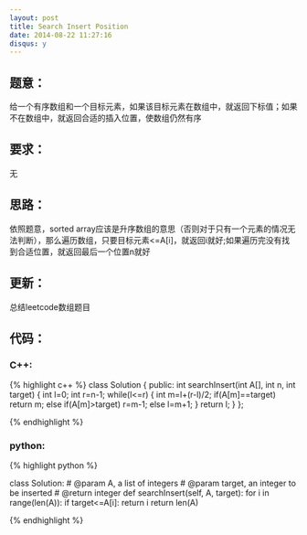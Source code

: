 ```yaml
---
layout: post
title: Search Insert Position
date: 2014-08-22 11:27:16
disqus: y
---
```


## 题意：
给一个有序数组和一个目标元素，如果该目标元素在数组中，就返回下标值；如果不在数组中，就返回合适的插入位置，使数组仍然有序

## 要求：
无

## 思路：
依照题意，sorted array应该是升序数组的意思（否则对于只有一个元素的情况无法判断），那么遍历数组，只要目标元素<=A[i]，就返回i就好;如果遍历完没有找到合适位置，就返回最后一个位置n就好

## 更新：
总结leetcode数组题目

## 代码：

### C++:

{% highlight c++ %}
class Solution {
public:
    int searchInsert(int A[], int n, int target) {
        int l=0;
        int r=n-1;
        while(l<=r)
        {
            int m=l+(r-l)/2;
            if(A[m]==target)
                return m;
            else if(A[m]>target)
                r=m-1;
            else
                l=m+1;
        }
        return l;
    }
};


 {% endhighlight %}
### python:

{% highlight python %}

class Solution:
    # @param A, a list of integers
    # @param target, an integer to be inserted
    # @return integer
    def searchInsert(self, A, target):
        for i in range(len(A)):
            if target<=A[i]:
                return i
        return len(A)

 {% endhighlight %}

